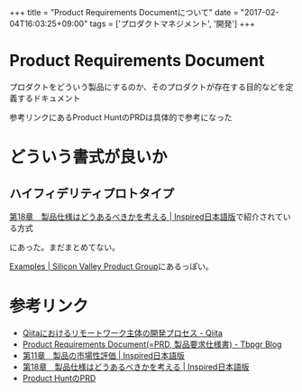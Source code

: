 +++
title = "Product Requirements Documentについて"
date = "2017-02-04T16:03:25+09:00"
tags = ['プロダクトマネジメント', '開発']
+++

# Product Requirements Document

プロダクトをどういう製品にするのか、そのプロダクトが存在する目的などを定義するドキュメント

参考リンクにあるProduct HuntのPRDは具体的で参考になった

# どういう書式が良いか

## ハイフィデリティプロトタイプ

[第18章　製品仕様はどうあるべきかを考える | Inspired日本語版](https://inspiredjp.com/2011/02/25/chapter-18/)で紹介されている方式

にあった。まだまとめてない。

[Examples | Silicon Valley Product Group](http://svpg.com/examples/)にあるっぽい。

# 参考リンク

- [Qiitaにおけるリモートワーク主体の開発プロセス - Qiita](http://qiita.com/takashi/items/39adc590ddb48e5765a6#prd)
- [Product Requirements Document(=PRD, 製品要求仕様書) - Tbpgr Blog](http://tbpgr.hatenablog.com/entry/2016/10/07/232118)
- [第11章　製品の市場性評価 | Inspired日本語版](https://inspiredjp.com/2011/01/30/chapter-11/)
- [第18章　製品仕様はどうあるべきかを考える | Inspired日本語版](https://inspiredjp.com/2011/02/25/chapter-18/)
- [Product HuntのPRD](https://docs.google.com/document/d/1yrU5F6Gxhkfma91wf_IbZfexw8_fahbGQLW3EvwdfQI/edit#heading=h.rmt3yiu4sfqd)